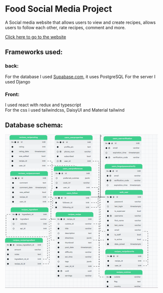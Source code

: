 # Food Social Media Project
A Social media website that allows users to view and create recipes, allows users to follow each other, rate recipes, comment and more.

<a href="https://food-project-x6vc.vercel.app/">Click here to go to the website</a>

## Frameworks used:
### back:
For the database I used <a href="https://supabase.com/">Supabase.com</a>, it uses PostgreSQL
For the server I used Django

### Front:
I used react with redux and typescript<br>
For the css i used tailwindcss, DaisyUI and Material tailwind

## Database schema:
<img src="db schema.png">

